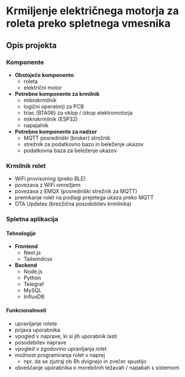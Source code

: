 # Krmiljenje električnega motorja za roleta preko spletnega vmesnika
## Opis projekta
### Komponente
- **Obstoječe komponente**:
    - roleta
    - električni motor
- **Potrebne komponente za krmilnik**
    - mikrokrmilnik
    - logični operatorji za PCB
    - triac (BTA06) za vklop / izkop elektromotorja
    - mikrokrmilnik (ESP32)
    - napajalnik
- **Potrebne komponente za nadzor**
    - MQTT posredniški (broker) strežnik
    - strežnik za podatkovno bazo in beleženje ukazov 
    - podatkovna baza za beleženje ukazov

### Krmilnik rolet
- WiFi provisoning (preko BLE)
- povezava z WiFi omrežjem
- povezava z EMQX (posredniški strežnik za MQTT)
- premikanje rolet na podlagi prejetega ukaza preko MQTT
- OTA Updates (brezžična posodobitev krmilnika)

### Spletna aplikacija
#### Tehnologije
- **Frontend**
    - Next.js
    - Tailwindcss
- **Backend**
    - Node.js
    - Python
    - Telegraf
    - MySQL
    - InfluxDB
#### Funkcionalnosti
- upravljanje rolete
- prijava uporabnika
- vpogled v naprave, ki si jih uporabnik lasti
- posodebitev naprave
- vpogled v zgodovino upravljanja rolet
- možnost programiranja rolet v naprej
    - npr. da se zjutraj ob 8h dvignejo in zvečer spustijo
- obveščanje uporabnika o morebitnih težavah / napakah s sistemom





